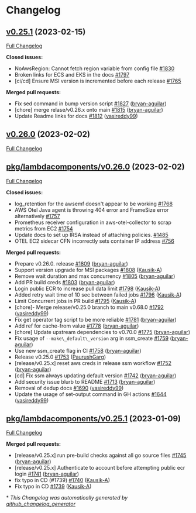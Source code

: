 # Changelog

## [v0.25.1](https://github.com/aws-observability/aws-otel-collector/tree/v0.25.1) (2023-02-15)

[Full Changelog](https://github.com/aws-observability/aws-otel-collector/compare/v0.26.0...v0.25.1)

**Closed issues:**

- NoAwsRegion: Cannot fetch region variable from config file [\#1830](https://github.com/aws-observability/aws-otel-collector/issues/1830)
- Broken links for ECS and EKS in the docs [\#1797](https://github.com/aws-observability/aws-otel-collector/issues/1797)
- \[ci/cd\] Ensure MSI version is incremented before each release  [\#1765](https://github.com/aws-observability/aws-otel-collector/issues/1765)

**Merged pull requests:**

- Fix sed command in bump version script [\#1827](https://github.com/aws-observability/aws-otel-collector/pull/1827) ([bryan-aguilar](https://github.com/bryan-aguilar))
- \[chore\] merge relase/v0.26.x onto main [\#1815](https://github.com/aws-observability/aws-otel-collector/pull/1815) ([bryan-aguilar](https://github.com/bryan-aguilar))
- Update Readme links for docs [\#1812](https://github.com/aws-observability/aws-otel-collector/pull/1812) ([vasireddy99](https://github.com/vasireddy99))

## [v0.26.0](https://github.com/aws-observability/aws-otel-collector/tree/v0.26.0) (2023-02-02)

[Full Changelog](https://github.com/aws-observability/aws-otel-collector/compare/pkg/lambdacomponents/v0.26.0...v0.26.0)

## [pkg/lambdacomponents/v0.26.0](https://github.com/aws-observability/aws-otel-collector/tree/pkg/lambdacomponents/v0.26.0) (2023-02-02)

[Full Changelog](https://github.com/aws-observability/aws-otel-collector/compare/pkg/lambdacomponents/v0.25.1...pkg/lambdacomponents/v0.26.0)

**Closed issues:**

- log\_retention for the awsemf doesn't appear to be working [\#1768](https://github.com/aws-observability/aws-otel-collector/issues/1768)
- AWS Otel Java agent is throwing 404 error and FrameSize error alternatively [\#1757](https://github.com/aws-observability/aws-otel-collector/issues/1757)
- Prometheus receiver configuration in aws-otel-collector to scrap metrics from EC2 [\#1754](https://github.com/aws-observability/aws-otel-collector/issues/1754)
- Update docs to set up IRSA instead of attaching policies. [\#1485](https://github.com/aws-observability/aws-otel-collector/issues/1485)
- OTEL EC2 sidecar CFN incorrectly sets container IP address [\#756](https://github.com/aws-observability/aws-otel-collector/issues/756)

**Merged pull requests:**

- Prepare v0.26.0. release [\#1809](https://github.com/aws-observability/aws-otel-collector/pull/1809) ([bryan-aguilar](https://github.com/bryan-aguilar))
- Support version upgrade for MSI packages  [\#1808](https://github.com/aws-observability/aws-otel-collector/pull/1808) ([Kausik-A](https://github.com/Kausik-A))
- Remove wait duration and max concurrency [\#1805](https://github.com/aws-observability/aws-otel-collector/pull/1805) ([bryan-aguilar](https://github.com/bryan-aguilar))
- Add PR build creds [\#1803](https://github.com/aws-observability/aws-otel-collector/pull/1803) ([bryan-aguilar](https://github.com/bryan-aguilar))
- Login public ECR to increase pull data limit [\#1798](https://github.com/aws-observability/aws-otel-collector/pull/1798) ([Kausik-A](https://github.com/Kausik-A))
- Added retry wait time of 10 sec between failed jobs [\#1796](https://github.com/aws-observability/aws-otel-collector/pull/1796) ([Kausik-A](https://github.com/Kausik-A))
- Limit Concurrent jobs in PR build [\#1795](https://github.com/aws-observability/aws-otel-collector/pull/1795) ([Kausik-A](https://github.com/Kausik-A))
- \[chore\]- Merge release/v0.25.0 branch to main v0.68.0  [\#1792](https://github.com/aws-observability/aws-otel-collector/pull/1792) ([vasireddy99](https://github.com/vasireddy99))
- Fix get operator tag script to be more reliable [\#1781](https://github.com/aws-observability/aws-otel-collector/pull/1781) ([bryan-aguilar](https://github.com/bryan-aguilar))
- Add ref for cache-from value [\#1778](https://github.com/aws-observability/aws-otel-collector/pull/1778) ([bryan-aguilar](https://github.com/bryan-aguilar))
- \[chore\] Update upstream dependencies to v0.70.0 [\#1775](https://github.com/aws-observability/aws-otel-collector/pull/1775) ([bryan-aguilar](https://github.com/bryan-aguilar))
- Fix usage of `--make\_default\_version` arg in ssm\_create [\#1759](https://github.com/aws-observability/aws-otel-collector/pull/1759) ([bryan-aguilar](https://github.com/bryan-aguilar))
- Use new ssm\_create flag in CI [\#1758](https://github.com/aws-observability/aws-otel-collector/pull/1758) ([bryan-aguilar](https://github.com/bryan-aguilar))
- Release v0.25.0 [\#1753](https://github.com/aws-observability/aws-otel-collector/pull/1753) ([PaurushGarg](https://github.com/PaurushGarg))
- \[release/v0.25.x\] reset aws creds in release ssm workflow [\#1752](https://github.com/aws-observability/aws-otel-collector/pull/1752) ([bryan-aguilar](https://github.com/bryan-aguilar))
- \[cd\] Fix ssm always updating default version [\#1742](https://github.com/aws-observability/aws-otel-collector/pull/1742) ([bryan-aguilar](https://github.com/bryan-aguilar))
- Add security issue blurb to README [\#1713](https://github.com/aws-observability/aws-otel-collector/pull/1713) ([bryan-aguilar](https://github.com/bryan-aguilar))
- Removal of dedup docs [\#1690](https://github.com/aws-observability/aws-otel-collector/pull/1690) ([vasireddy99](https://github.com/vasireddy99))
- Update the usage of set-output command in GH actions [\#1644](https://github.com/aws-observability/aws-otel-collector/pull/1644) ([vasireddy99](https://github.com/vasireddy99))

## [pkg/lambdacomponents/v0.25.1](https://github.com/aws-observability/aws-otel-collector/tree/pkg/lambdacomponents/v0.25.1) (2023-01-09)

[Full Changelog](https://github.com/aws-observability/aws-otel-collector/compare/v0.25.0...pkg/lambdacomponents/v0.25.1)

**Merged pull requests:**

- \[release/v0.25.x\] run pre-build checks against all go source files [\#1745](https://github.com/aws-observability/aws-otel-collector/pull/1745) ([bryan-aguilar](https://github.com/bryan-aguilar))
- \[release/v0.25.x\] Authenticate to account before attempting public ecr login [\#1741](https://github.com/aws-observability/aws-otel-collector/pull/1741) ([bryan-aguilar](https://github.com/bryan-aguilar))
- fix typo in CD \(\#1739\) [\#1740](https://github.com/aws-observability/aws-otel-collector/pull/1740) ([Kausik-A](https://github.com/Kausik-A))
- Fix typo in CD [\#1739](https://github.com/aws-observability/aws-otel-collector/pull/1739) ([Kausik-A](https://github.com/Kausik-A))



\* *This Changelog was automatically generated by [github_changelog_generator](https://github.com/github-changelog-generator/github-changelog-generator)*
